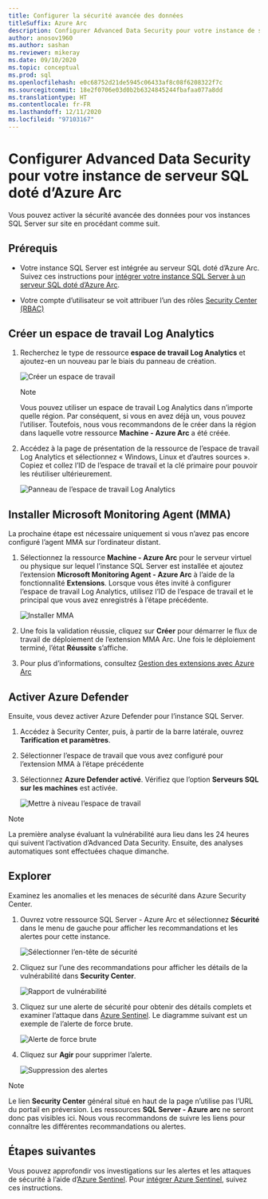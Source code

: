 ```yaml
---
title: Configurer la sécurité avancée des données
titleSuffix: Azure Arc
description: Configurer Advanced Data Security pour votre instance de serveur SQL doté d’Azure Arc
author: anosov1960
ms.author: sashan
ms.reviewer: mikeray
ms.date: 09/10/2020
ms.topic: conceptual
ms.prod: sql
ms.openlocfilehash: e0c68752d21de5945c06433af8c08f6208322f7c
ms.sourcegitcommit: 18e2f0706e03d0b2b6324845244fbafaa077a8dd
ms.translationtype: HT
ms.contentlocale: fr-FR
ms.lasthandoff: 12/11/2020
ms.locfileid: "97103167"
---
```

# <a name="configure-advanced-data-security-for-azure-arc-enabled-sql-server-instance"></a>Configurer Advanced Data Security pour votre instance de serveur SQL doté d’Azure Arc

Vous pouvez activer la sécurité avancée des données pour vos instances SQL Server sur site en procédant comme suit.

## <a name="prerequisites"></a>Prérequis

* Votre instance SQL Server est intégrée au serveur SQL doté d’Azure Arc. Suivez ces instructions pour [intégrer votre instance SQL Server à un serveur SQL doté d’Azure Arc](connect.md).

* Votre compte d’utilisateur se voit attribuer l’un des rôles [Security Center (RBAC)](/azure/security-center/security-center-permissions)

## <a name="create-a-log-analytics-workspace"></a>Créer un espace de travail Log Analytics

1. Recherchez le type de ressource __espace de travail Log Analytics__ et ajoutez-en un nouveau par le biais du panneau de création.

   ![Créer un espace de travail](media/configure-advanced-data-security/create-new-log-analytics-workspace.png)

   > [!NOTE]
   > Vous pouvez utiliser un espace de travail Log Analytics dans n’importe quelle région. Par conséquent, si vous en avez déjà un, vous pouvez l’utiliser. Toutefois, nous vous recommandons de le créer dans la région dans laquelle votre ressource __Machine - Azure Arc__ a été créée.

1. Accédez à la page de présentation de la ressource de l’espace de travail Log Analytics et sélectionnez « Windows, Linux et d’autres sources ». Copiez et collez l’ID de l’espace de travail et la clé primaire pour pouvoir les réutiliser ultérieurement.

   ![Panneau de l’espace de travail Log Analytics](media/configure-advanced-data-security/log-analytics-workspace-blade.png)

## <a name="install-microsoft-monitoring-agent-mma"></a>Installer Microsoft Monitoring Agent (MMA)

La prochaine étape est nécessaire uniquement si vous n’avez pas encore configuré l’agent MMA sur l’ordinateur distant.

1. Sélectionnez la ressource __Machine - Azure Arc__ pour le serveur virtuel ou physique sur lequel l’instance SQL Server est installée et ajoutez l’extension __Microsoft Monitoring Agent - Azure Arc__ à l’aide de la fonctionnalité **Extensions**. Lorsque vous êtes invité à configurer l’espace de travail Log Analytics, utilisez l’ID de l’espace de travail et le principal que vous avez enregistrés à l’étape précédente.

   ![Installer MMA](media/configure-advanced-data-security/install-mma-extension.png)

1. Une fois la validation réussie, cliquez sur **Créer** pour démarrer le flux de travail de déploiement de l’extension MMA Arc. Une fois le déploiement terminé, l’état **Réussite** s’affiche.

1. Pour plus d’informations, consultez [Gestion des extensions avec Azure Arc](/azure/azure-arc/servers/manage-vm-extensions)

## <a name="enable-azure-defender"></a>Activer Azure Defender

Ensuite, vous devez activer Azure Defender pour l’instance SQL Server.

1. Accédez à Security Center, puis, à partir de la barre latérale, ouvrez **Tarification et paramètres**.

1. Sélectionner l’espace de travail que vous avez configuré pour l’extension MMA à l’étape précédente

1. Sélectionnez **Azure Defender activé**. Vérifiez que l’option **Serveurs SQL sur les machines** est activée.

   ![Mettre à niveau l’espace de travail](media/configure-advanced-data-security/enable-azure-defender.png)

 > [!NOTE]
   > La première analyse évaluant la vulnérabilité aura lieu dans les 24 heures qui suivent l’activation d’Advanced Data Security. Ensuite, des analyses automatiques sont effectuées chaque dimanche.

## <a name="explore"></a>Explorer

Examinez les anomalies et les menaces de sécurité dans Azure Security Center.

1. Ouvrez votre ressource SQL Server - Azure Arc et sélectionnez **Sécurité** dans le menu de gauche pour afficher les recommandations et les alertes pour cette instance.

   ![Sélectionner l’en-tête de sécurité](media/configure-advanced-data-security/security-heading-sql-server-arc.png)

1. Cliquez sur l’une des recommandations pour afficher les détails de la vulnérabilité dans __Security Center__.

   ![Rapport de vulnérabilité](media/configure-advanced-data-security/vulnerabilities-report.png)

1. Cliquez sur une alerte de sécurité pour obtenir des détails complets et examiner l’attaque dans [Azure Sentinel](/azure/sentinel/overview). Le diagramme suivant est un exemple de l’alerte de force brute.

   ![Alerte de force brute](media/configure-advanced-data-security/brute-force-alert.png)

1. Cliquez sur **Agir** pour supprimer l’alerte.

   ![Suppression des alertes](media/configure-advanced-data-security/brute-force-alert-mitigation.png)

> [!NOTE]
> Le lien __Security Center__ général situé en haut de la page n’utilise pas l’URL du portail en préversion. Les ressources __SQL Server - Azure arc__ ne seront donc pas visibles ici. Nous vous recommandons de suivre les liens pour connaître les différentes recommandations ou alertes.

## <a name="next-steps"></a>Étapes suivantes

Vous pouvez approfondir vos investigations sur les alertes et les attaques de sécurité à l’aide d’[Azure Sentinel](/azure/sentinel/overview). Pour [intégrer Azure Sentinel](/azure/sentinel/connect-data-sources), suivez ces instructions.